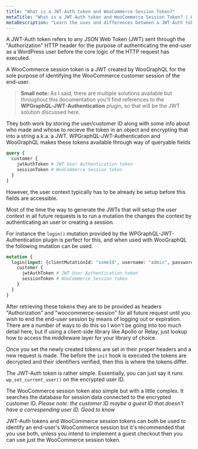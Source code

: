```yaml
---
title: "What is a JWT-Auth token and WooCommerce Session Token?"
metaTitle: "What is a JWT-Auth token and WooCommerce Session Token? | WooGraphQL Docs | AxisTaylor"
metaDescription: "Learn the uses and differences between a JWT-Auth token and WooCommerce Session token."
---
```


A JWT-Auth token refers to any JSON Web Token (JWT) sent through the "Authorization" HTTP header for the purpose of authenticating the end-user as a WordPress user before the core logic of the HTTP request has executed.

A WooCommerce session token is a JWT created by WooGraphQL for the sole purpose of identifying the WooCommerce customer session of the end-user.

> **Small note:** As I said, there are multiple solutions available but throughout this documentation you'll find references to the **WPGraphQL-JWT-Authentication** plugin, so that will be the JWT solution discussed here.

They both work by storing the user/customer ID along with some info about who made and whose to recieve the token in an object and encrypting that into a string a.k.a. a JWT.
WPGraphQL-JWT-Authentication and WooGraphQL makes these tokens available through way of queryable fields

```graphql
query {
  customer {
    jwtAuthToken # JWT User Authentication token
    sessionToken # WooCommerce Session token
  }
}
```

However, the user context typically has to be already be setup before this fields are accessible.

Most of the time the way to generate the JWTs that will setup the user context in all future requests is to run a mutation the changes the context by authenticating an user or creating a session.

For instance the `login()` mutation provided by the WPGraphQL-JWT-Authentication plugin is perfect for this, and when used with WooGraphQL the following mutation can be used.

```graphql
mutation {
  login(input: {clientMutationId: "someId", username: "admin", password: "password"}) {
    customer {
      jwtAuthToken # JWT User Authentication token
      sessionToken # WooCommerce Session token
    }
  }
}
```

After retrieving these tokens they are to be provided as headers "Authorization" and "woocommerce-session" for all future request until you wish to end the end-user session by means of logging out or expiration.
There are a number of ways to do this so I won't be going into too much detail here, but if using a client-side library like Apollo or Relay, just lookup how to access the middleware layer for your library of choice.

Once you set the newly created tokens are set in their proper headers and a new request is made. The before the `init` hook is executed the tokens are decrypted and their identifiers verified, then this is where the tokens differ.

The JWT-Auth token is rather simple. Essentially, you can just say it runs `wp_set_current_user()` on the encrypted user ID.

The WooCommerce session token also simple but with a little complex. It searches the database for session data connected to the encrypted customer ID. _Please note: the customer ID maybe a guest ID that doesn't have a correspending user ID. Good to know_

JWT-Auth tokens and WooCommerce session tokens can both be used to identify an end-user's WooCommerce session but it's recommended that you use both, unless you intend to implement a guest checkout then you can use just the WooCommerce session token.
